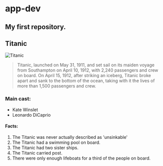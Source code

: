 # app-dev
My first repository.
---
## Titanic 

![Titanic](https://musicart.xboxlive.com/7/94821100-0000-0000-0000-000000000002/504/image.jpg?w=1920&h=1080)

> Titanic, launched on May 31, 1911, and set sail on its maiden voyage from Southampton on April 10, 1912, with 2,240 passengers and crew on board. On April 15, 1912, after striking an iceberg, Titanic broke apart and sank to the bottom of the ocean, taking with it the lives of more than 1,500 passengers and crew.
### Main cast:
- Kate Winslet
- Leonardo DiCaprio
#### Facts:
1. The Titanic was never actually described as 'unsinkable'
2. The Titanic had a swimming pool on board.
3. The Titanic had two sister ships.
4. The Titanic carried post.
5. There were only enough lifeboats for a third of the people on board.

